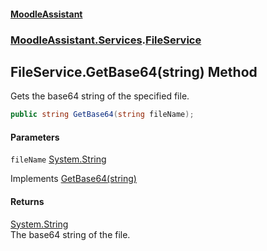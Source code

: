 #### [MoodleAssistant](index.md 'index')
### [MoodleAssistant.Services](MoodleAssistant.Services.md 'MoodleAssistant.Services').[FileService](MoodleAssistant.Services.FileService.md 'MoodleAssistant.Services.FileService')

## FileService.GetBase64(string) Method

Gets the base64 string of the specified file.

```csharp
public string GetBase64(string fileName);
```
#### Parameters

<a name='MoodleAssistant.Services.FileService.GetBase64(string).fileName'></a>

`fileName` [System.String](https://docs.microsoft.com/en-us/dotnet/api/System.String 'System.String')

Implements [GetBase64(string)](MoodleAssistant.Services.IBrowserFileService.GetBase64(string).md 'MoodleAssistant.Services.IBrowserFileService.GetBase64(string)')

#### Returns
[System.String](https://docs.microsoft.com/en-us/dotnet/api/System.String 'System.String')  
The base64 string of the file.